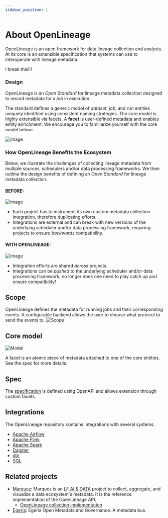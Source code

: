 ```yaml
---
sidebar_position: 1
---
```


# About OpenLineage

OpenLineage is an open framework for data lineage collection and analysis. At its core is an extensible specification that systems can use to interoperate with lineage metadata.

I break this!!!

### Design

OpenLineage is an _Open Standard_ for lineage metadata collection designed to record metadata for a _job_ in execution.

The standard defines a generic model of _dataset_, _job_, and _run_ entities uniquely identified using consistent naming strategies. The core model is highly extensible via facets. A **facet** is user-defined metadata and enables entity enrichment. We encourage you to familiarize yourself with the core model below:

![image](./model.svg)


### How OpenLineage Benefits the Ecosystem

Below, we illustrate the challenges of collecting lineage metadata from multiple sources, schedulers and/or data processing frameworks. We then outline the design benefits of defining an _Open Standard_ for lineage metadata collection.

#### BEFORE:

![image](./before-ol.svg)

* Each project has to instrument its own custom metadata collection integration, therefore duplicating efforts.
* Integrations are external and can break with new versions of the underlying scheduler and/or data processing framework, requiring projects to ensure _backwards_ compatibility.

#### WITH OPENLINEAGE:

![image](./with-ol.svg)

* Integration efforts are shared _across_ projects.
* Integrations can be _pushed_ to the underlying scheduler and/or data processing framework; no longer does one need to play catch up and ensure compatibility!

## Scope
OpenLineage defines the metadata for running jobs and their corresponding events.
A configurable backend allows the user to choose what protocol to send the events to.
 ![Scope](./scope.svg)

## Core model

 ![Model](./datamodel.svg)

 A facet is an atomic piece of metadata attached to one of the core entities.
 See the spec for more details.

## Spec
The [specification](https://github.com/OpenLineage/OpenLineage/blob/main/spec/OpenLineage.md) is defined using OpenAPI and allows extension through custom facets.

## Integrations

The OpenLineage repository contains integrations with several systems.

- [Apache Airflow](https://github.com/OpenLineage/OpenLineage/tree/main/integration/airflow)
- [Apache Flink](https://github.com/OpenLineage/OpenLineage/tree/main/integration/flink)
- [Apache Spark](https://github.com/OpenLineage/OpenLineage/tree/main/integration/spark)
- [Dagster](https://github.com/OpenLineage/OpenLineage/tree/main/integration/dagster)
- [dbt](https://github.com/OpenLineage/OpenLineage/tree/main/integration/dbt)
- [SQL](https://github.com/OpenLineage/OpenLineage/tree/main/integration/sql)

## Related projects
- [Marquez](https://marquezproject.ai/): Marquez is an [LF AI & DATA](https://lfaidata.foundation/) project to collect, aggregate, and visualize a data ecosystem's metadata. It is the reference implementation of the OpenLineage API.
  - [OpenLineage collection implementation](https://github.com/MarquezProject/marquez/blob/main/api/src/main/java/marquez/api/OpenLineageResource.java)
- [Egeria](https://egeria.odpi.org/): Egeria Open Metadata and Governance. A metadata bus.
